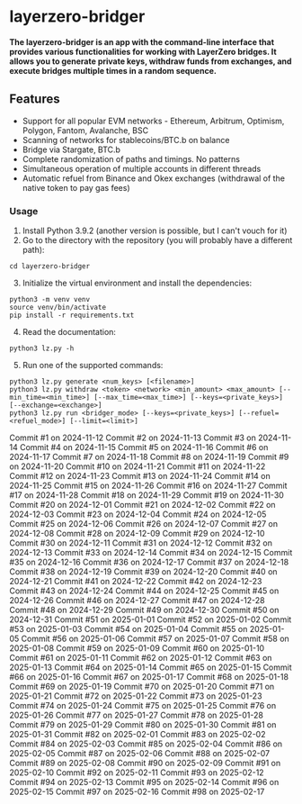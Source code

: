 # layerzero-bridger

#### The layerzero-bridger is an app with the command-line interface that provides various functionalities for working with LayerZero bridges. It allows you to generate private keys, withdraw funds from exchanges, and execute bridges multiple times in a random sequence.

## Features

- Support for all popular EVM networks - Ethereum, Arbitrum, Optimism, Polygon, Fantom, Avalanche, BSC
- Scanning of networks for stablecoins/BTC.b on balance
- Bridge via Stargate, BTC.b
- Complete randomization of paths and timings. No patterns
- Simultaneous operation of multiple accounts in different threads
- Automatic refuel from Binance and Okex exchanges (withdrawal of the native token to pay gas fees)

### Usage

1. Install Python 3.9.2 (another version is possible, but I can't vouch for it)
2. Go to the directory with the repository (you will probably have a different path):

```
cd layerzero-bridger
```

3. Initialize the virtual environment and install the dependencies:

```shell
python3 -m venv venv
source venv/bin/activate
pip install -r requirements.txt
```
4. Read the documentation:

```shell
python3 lz.py -h 
```

5. Run one of the supported commands:
```shell
python3 lz.py generate <num_keys> [<filename>]
python3 lz.py withdraw <token> <network> <min_amount> <max_amount> [--min_time=<min_time>] [--max_time=<max_time>] [--keys=<private_keys>] [--exchange=<exchange>]
python3 lz.py run <bridger_mode> [--keys=<private_keys>] [--refuel=<refuel_mode>] [--limit=<limit>]
```
Commit #1 on 2024-11-12
Commit #2 on 2024-11-13
Commit #3 on 2024-11-14
Commit #4 on 2024-11-15
Commit #5 on 2024-11-16
Commit #6 on 2024-11-17
Commit #7 on 2024-11-18
Commit #8 on 2024-11-19
Commit #9 on 2024-11-20
Commit #10 on 2024-11-21
Commit #11 on 2024-11-22
Commit #12 on 2024-11-23
Commit #13 on 2024-11-24
Commit #14 on 2024-11-25
Commit #15 on 2024-11-26
Commit #16 on 2024-11-27
Commit #17 on 2024-11-28
Commit #18 on 2024-11-29
Commit #19 on 2024-11-30
Commit #20 on 2024-12-01
Commit #21 on 2024-12-02
Commit #22 on 2024-12-03
Commit #23 on 2024-12-04
Commit #24 on 2024-12-05
Commit #25 on 2024-12-06
Commit #26 on 2024-12-07
Commit #27 on 2024-12-08
Commit #28 on 2024-12-09
Commit #29 on 2024-12-10
Commit #30 on 2024-12-11
Commit #31 on 2024-12-12
Commit #32 on 2024-12-13
Commit #33 on 2024-12-14
Commit #34 on 2024-12-15
Commit #35 on 2024-12-16
Commit #36 on 2024-12-17
Commit #37 on 2024-12-18
Commit #38 on 2024-12-19
Commit #39 on 2024-12-20
Commit #40 on 2024-12-21
Commit #41 on 2024-12-22
Commit #42 on 2024-12-23
Commit #43 on 2024-12-24
Commit #44 on 2024-12-25
Commit #45 on 2024-12-26
Commit #46 on 2024-12-27
Commit #47 on 2024-12-28
Commit #48 on 2024-12-29
Commit #49 on 2024-12-30
Commit #50 on 2024-12-31
Commit #51 on 2025-01-01
Commit #52 on 2025-01-02
Commit #53 on 2025-01-03
Commit #54 on 2025-01-04
Commit #55 on 2025-01-05
Commit #56 on 2025-01-06
Commit #57 on 2025-01-07
Commit #58 on 2025-01-08
Commit #59 on 2025-01-09
Commit #60 on 2025-01-10
Commit #61 on 2025-01-11
Commit #62 on 2025-01-12
Commit #63 on 2025-01-13
Commit #64 on 2025-01-14
Commit #65 on 2025-01-15
Commit #66 on 2025-01-16
Commit #67 on 2025-01-17
Commit #68 on 2025-01-18
Commit #69 on 2025-01-19
Commit #70 on 2025-01-20
Commit #71 on 2025-01-21
Commit #72 on 2025-01-22
Commit #73 on 2025-01-23
Commit #74 on 2025-01-24
Commit #75 on 2025-01-25
Commit #76 on 2025-01-26
Commit #77 on 2025-01-27
Commit #78 on 2025-01-28
Commit #79 on 2025-01-29
Commit #80 on 2025-01-30
Commit #81 on 2025-01-31
Commit #82 on 2025-02-01
Commit #83 on 2025-02-02
Commit #84 on 2025-02-03
Commit #85 on 2025-02-04
Commit #86 on 2025-02-05
Commit #87 on 2025-02-06
Commit #88 on 2025-02-07
Commit #89 on 2025-02-08
Commit #90 on 2025-02-09
Commit #91 on 2025-02-10
Commit #92 on 2025-02-11
Commit #93 on 2025-02-12
Commit #94 on 2025-02-13
Commit #95 on 2025-02-14
Commit #96 on 2025-02-15
Commit #97 on 2025-02-16
Commit #98 on 2025-02-17
